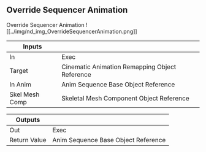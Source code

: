 ## Override Sequencer Animation
Override Sequencer Animation
![[../img/nd_img_OverrideSequencerAnimation.png]]

|Inputs||
|--|--|
| In | Exec |
| Target | Cinematic Animation Remapping Object Reference |
| In Anim | Anim Sequence Base Object Reference |
| Skel Mesh Comp | Skeletal Mesh Component Object Reference |

|Outputs||
|--|--|
| Out | Exec |
| Return Value | Anim Sequence Base Object Reference |
